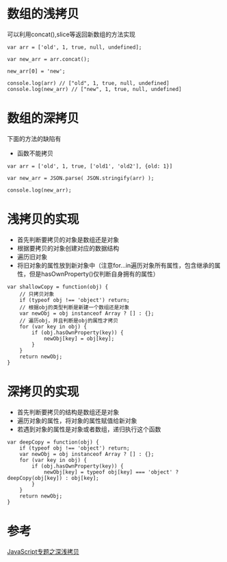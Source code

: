 # 数组的浅拷贝
可以利用concat(),slice等返回新数组的方法实现
```
var arr = ['old', 1, true, null, undefined];

var new_arr = arr.concat();

new_arr[0] = 'new';

console.log(arr) // ["old", 1, true, null, undefined]
console.log(new_arr) // ["new", 1, true, null, undefined]
```
# 数组的深拷贝
下面的方法的缺陷有
- 函数不能拷贝

```
var arr = ['old', 1, true, ['old1', 'old2'], {old: 1}]

var new_arr = JSON.parse( JSON.stringify(arr) );

console.log(new_arr);
```
# 浅拷贝的实现
- 首先判断要拷贝的对象是数组还是对象
- 根据要拷贝的对象创建对应的数据结构
- 遍历旧对象
- 将旧对象的属性放到新对象中（注意for...in遍历对象所有属性，包含继承的属性，但是hasOwnProperty()仅判断自身拥有的属性）

```
var shallowCopy = function(obj) {
    // 只拷贝对象
    if (typeof obj !== 'object') return;
    // 根据obj的类型判断是新建一个数组还是对象
    var newObj = obj instanceof Array ? [] : {};
    // 遍历obj，并且判断是obj的属性才拷贝
    for (var key in obj) {
        if (obj.hasOwnProperty(key)) {
            newObj[key] = obj[key];
        }
    }
    return newObj;
}
```
# 深拷贝的实现
- 首先判断要拷贝的结构是数组还是对象
- 遍历对象的属性，将对象的属性赋值给新对象
- 若遇到对象的属性是对象或者数组，递归执行这个函数
```
var deepCopy = function(obj) {
    if (typeof obj !== 'object') return;
    var newObj = obj instanceof Array ? [] : {};
    for (var key in obj) {
        if (obj.hasOwnProperty(key)) {
            newObj[key] = typeof obj[key] === 'object' ? deepCopy(obj[key]) : obj[key];
        }
    }
    return newObj;
}
```
# 参考
[JavaScript专题之深浅拷贝](https://github.com/mqyqingfeng/Blog/issues/32)



